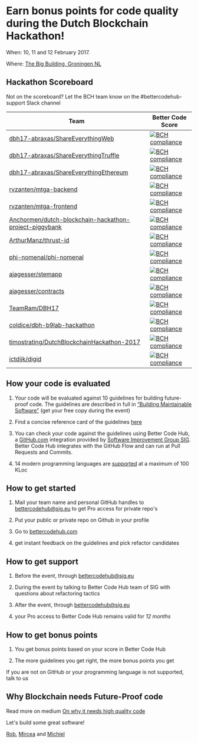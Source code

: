 # Earn bonus points for code quality during the Dutch Blockchain Hackathon!

When: 10, 11 and 12 February 2017.

Where: [The Big Building, Groningen NL](https://blockchainhackathon.eu/events/hackathon-the-big-weekend)

## Hackathon Scoreboard

Not on the scoreboard? Let the BCH team know on the #bettercodehub-support Slack channel

Team | Better Code Score
--- | ---
[dbh17-abraxas/ShareEverythingWeb](https://github.com/dbh17-abraxas/ShareEverythingWeb) | [![BCH compliance](https://bettercodehub.com/edge/badge/dbh17-abraxas/ShareEverythingWeb)](https://bettercodehub.com)
[dbh17-abraxas/ShareEverythingTruffle](https://github.com/dbh17-abraxas/ShareEverythingTruffle) | [![BCH compliance](https://bettercodehub.com/edge/badge/dbh17-abraxas/ShareEverythingTruffle)](https://bettercodehub.com)
[dbh17-abraxas/ShareEverythingEthereum](https://github.com/dbh17-abraxas/ShareEverythingEthereum) | [![BCH compliance](https://bettercodehub.com/edge/badge/dbh17-abraxas/ShareEverythingEthereum)](https://bettercodehub.com)
[rvzanten/mtga-backend](https://github.com/rvzanten/mtga-backend) | [![BCH compliance](https://bettercodehub.com/edge/badge/rvzanten/mtga-backend)](https://bettercodehub.com)
[rvzanten/mtga-frontend](https://github.com/rvzanten/mtga-frontend) | [![BCH compliance](https://bettercodehub.com/edge/badge/rvzanten/mtga-frontend)](https://bettercodehub.com)
[Anchormen/dutch-blockchain-hackathon-project-piggybank](https://github.com/Anchormen/dutch-blockchain-hackathon-project-piggybank) | [![BCH compliance](https://bettercodehub.com/edge/badge/Anchormen/dutch-blockchain-hackathon-project-piggybank)](https://bettercodehub.com)
[ArthurManz/thrust-id](https://github.com/ArthurManz/thrust-id) | [![BCH compliance](https://bettercodehub.com/edge/badge/ArthurManz/thrust-id)](https://bettercodehub.com)
[phi-nomenal/phi-nomenal](https://github.com/phi-nomenal/phi-nomenal) | [![BCH compliance](https://bettercodehub.com/edge/badge/phi-nomenal/phi-nomenal)](https://bettercodehub.com)
[ajagesser/stemapp](https://github.com/ajagesser/stemapp) | [![BCH compliance](https://bettercodehub.com/edge/badge/ajagesser/contracts)](https://bettercodehub.com)
[ajagesser/contracts](https://github.com/ajagesser/contracts) | [![BCH compliance](https://bettercodehub.com/edge/badge/ajagesser/contracts)](https://bettercodehub.com)
[TeamRam/DBH17](https://github.com/TeamRam/DBH17) | [![BCH compliance](https://bettercodehub.com/edge/badge/TeamRam/DBH17)](https://bettercodehub.com)
[coldice/dbh-b9lab-hackathon](https://github.com/coldice/dbh-b9lab-hackathon)  | [![BCH compliance](https://bettercodehub.com/edge/badge/coldice/dbh-b9lab-hackathon)](https://bettercodehub.com)
[timostrating/DutchBlockchainHackathon-2017](https://github.com/timostrating/DutchBlockchainHackathon-2017) | [![BCH compliance](https://bettercodehub.com/edge/badge/timostrating/DutchBlockchainHackathon-2017)](https://bettercodehub.com)
[ictdijk/digid](https://github.com/ictdijk/digid) | [![BCH compliance](https://bettercodehub.com/edge/badge/ictdijk/digid)](https://bettercodehub.com)

## How your code is evaluated

1. Your code will be evaluated against 10 guidelines for building future-proof code. The guidelines are described in full in [“Building Maintainable Software”](http://shop.oreilly.com/product/0636920049159.do) (get your free copy during the event)

2. Find a concise reference card of the guidelines [here](https://cdn-images-1.medium.com/max/1200/1*TS-ZTeI7sQS7dy_AlMqSXQ.png)

3. You can check your code against the guidelines using Better Code Hub, a [GitHub.com](https://Github.com) integration provided by [Software Improvement Group SIG](https://www.sig.eu). Better Code Hub integrates with the GitHub Flow and can run at Pull Requests and Commits.

4. 14 modern programming languages are [supported](https://bettercodehub.com/docs/configuration-manual) at a maximum of 100 KLoc


## How to get started

1. Mail your team name and personal GitHub handles to [bettercodehub@sig.eu](mailto:bettercodehub@sig.eu) to get Pro access for private repo's

2. Put your public or private repo on Github in your profile

3. Go to [bettercodehub.com](https://bettercodehub.com) 

4. get instant feedback on the guidelines and pick refactor candidates



## How to get support

1. Before the event, through bettercodehub@sig.eu

2. During the event by talking to Better Code Hub team of SIG with questions about refactoring tactics

3. After the event, through bettercodehub@sig.eu 

4. your Pro access to Better Code Hub remains valid for *12 months*


## How to get bonus points

1. You get bonus points based on your score in Better Code Hub

2. The more guidelines you get right, the more bonus points you get

If you are not on GitHub or your programming language is not supported, talk to us


## Why Blockchain needs Future-Proof code

Read more on medium [On why it needs high quality code ](https://medium.com/@jstvssr/why-blockchain-needs-future-proof-code-cb09b39175e1#.bqfmcig55)

Let's build some great software!

[Rob](https://github.com/robvanderleek), [Mircea](https://github.com/mcadariu) and [Michiel](https://github.com/michielcuijpers)

